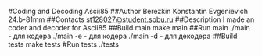 #Coding and Decoding Ascii85
##Author
Berezkin Konstantin Evgenievich 24.b-81mm
##Contacts
st128027@student.spbu.ru
##Description
I made an coder and decoder for Ascii85
##Build main
make main
##Run main
./main - для кодера
./main -e - для кодера
./main -d - для декодера
##Build tests
make tests
#Run tests
./tests
